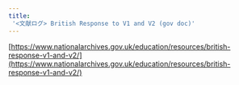 ```yaml
---
title:
 '<文献ログ> British Response to V1 and V2 (gov doc)'
---
```


[https://www.nationalarchives.gov.uk/education/resources/british-response-v1-and-v2/](https://www.nationalarchives.gov.uk/education/resources/british-response-v1-and-v2/)

